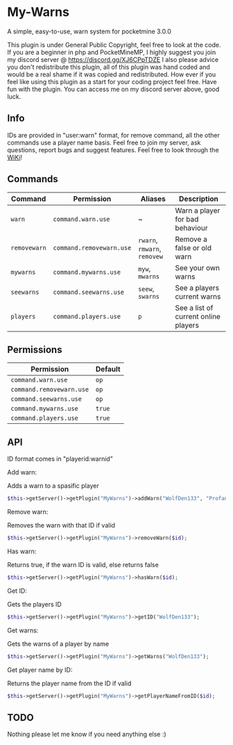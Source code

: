# My-Warns
A simple, easy-to-use, warn system for pocketmine 3.0.0

 This plugin is under General Public Copyright, feel free to look at the code.
 If you are a beginner in php and PocketMineMP, I highly suggest you join my discord server @ https://discord.gg/XJ6CPpTDZE
 I also please advice you don't redistribute this plugin, all of this plugin was hand coded and would be a real shame if it was copied and redistributed.
 How ever if you feel like using this plugin as a start for your coding project feel free.
 Have fun with the plugin. You can access me on my discord server above, good luck.
 
## Info

IDs are provided in "user:warn" format, for remove command, all the other commands use a player name basis.
Feel free to join my server, ask questions, report bugs and suggest features. Feel free to look through the [WiKi](https://github.com/WolfDen133/My-Warns/wiki)!

## Commands

| Command | Permission | Aliases | Description |
| --------- | --------- | --------- | --------- |
| `warn` | `command.warn.use` | ~ | Warn a player for bad behaviour |
| `removewarn` | `command.removewarn.use` | `rwarn`, `rmwarn`, `removew` | Remove a false or old warn |
| `mywarns` | `command.mywarns.use` | `myw`, `mwarns` | See your own warns |
| `seewarns` | `command.seewarns.use` | `seew`, `swarns` | See a players current warns |
| `players` | `command.players.use` | `p` | See a list of current online players |

## Permissions
| Permission | Default |
| --------- | --------- |
| `command.warn.use` | `op` |
| `command.removewarn.use` | `op` |
| `command.seewarns.use` | `op` |
| `command.mywarns.use` | `true` |
| `command.players.use` | `true` |

## API

ID format comes in "playerid:warnid" 

Add warn:

  Adds a warn to a spasific player
  ```php 
  $this->getServer()->getPlugin("MyWarns")->addWarn("WolfDen133", "Profanity");
  ```
  
Remove warn: 

  Removes the warn with that ID if valid
  ```php
  $this->getServer()->getPlugin("MyWarns")->removeWarn($id);
  ```

Has warn:

  Returns true, if the warn ID is valid, else returns false
  ```php
  $this->getServer()->getPlugin("MyWarns")->hasWarn($id);
  ```
  
Get ID:

  Gets the players ID
  ```php
  $this->getServer()->getPlugin("MyWarns")->getID("WolfDen133");
  ```
  
Get warns:

  Gets the warns of a player by name
  ```php
  $this->getServer()->getPlugin("MyWarns")->getWarns("WolfDen133");
  ```
  
Get player name by ID:

  Returns the player name from the ID if valid
  ```php
  $this->getServer()->getPlugin("MyWarns")->getPlayerNameFromID($id);
  ```
  
## TODO

Nothing please let me know if you need anything else :)
  

